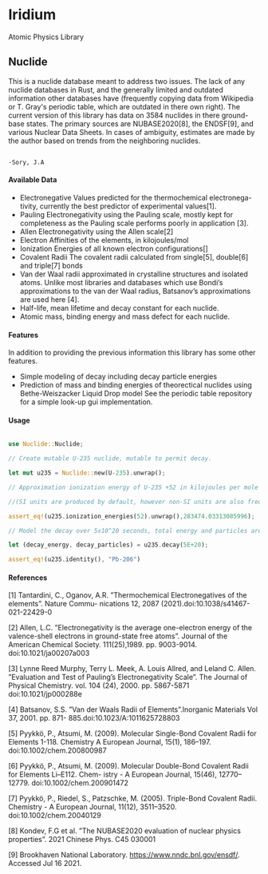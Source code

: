 # Iridium
Atomic Physics Library

## Nuclide 
  This is a nuclide database meant to address two issues. The lack of any nuclide databases in Rust, and the generally limited
 and outdated information other databases have (frequently copying data from Wikipedia or T. Gray's periodic table, which are outdated in there own right). The current version of this library has data on 3584 nuclides in there ground-base states. The primary sources are NUBASE2020[8], the ENDSF[9], and various Nuclear Data Sheets.
  In cases of ambiguity, estimates are made by the author based on trends from the neighboring nuclides. 
  
                                                                               -Sory, J.A
#### Available Data
- Electronegative Values predicted for the thermochemical electronega-
tivity, currently the best predictor of experimental values[1].
- Pauling  Electronegativity using the Pauling scale, mostly kept for completeness as
the Pauling scale performs poorly in application [3].
- Allen Electronegativity using the Allen scale[2]
- Electron Affinities of the elements, in kilojoules/mol
- Ionization Energies of all known electron configurations[]
- Covalent Radii The covalent radii calculated from single[5], double[6] and triple[7] bonds
- Van der Waal radii approximated in crystalline structures and isolated atoms. 
Unlike most libraries and databases which use Bondi’s approximations to the van der Waal
radius, Batsanov’s approximations are used here [4].
- Half-life, mean lifetime and decay constant for each nuclide.
- Atomic mass, binding energy and mass defect for each nuclide.

#### Features                                        
In addition to providing the previous information this library has some other features. 
- Simple modeling of decay including decay particle energies
- Prediction of mass and binding energies of theorectical nuclides using Bethe-Weiszacker Liquid Drop model
See the periodic table repository for a simple look-up gui implementation. 

#### Usage 
   ```rust

 use Nuclide::Nuclide;
 
   // Create mutable U-235 nuclide, mutable to permit decay. 
   
  let mut u235 = Nuclide::new(U-235).unwrap();
  
   // Approximation ionization energy of U-235 +52 in kilojoules per mole 
   
   //(SI units are produced by default, however non-SI units are also frequently supported, read the documentation)
   
   assert_eq!(u235.ionization_energies(52).unwrap(),283474.03313085996);
   
   // Model the decay over 5x10^20 seconds, total energy and particles are released 
   
   let (decay_energy, decay_particles) = u235.decay(5E+20);
   
   assert_eq!(u235.identity(), "Pb-206")
 ```

#### References
[1] Tantardini, C., Oganov, A.R. ”Thermochemical Electronegatives of the elements”. Nature Commu-
nications 12, 2087 (2021).doi:10.1038/s41467-021-22429-0

[2] Allen, L.C. ”Electronegativity is the average one-electron energy of the valence-shell electrons in
ground-state free atoms”. Journal of the American Chemical Society. 111(25),1989. pp. 9003-9014.
doi:10.1021/ja00207a003

[3] Lynne Reed Murphy, Terry L. Meek, A. Louis Allred, and Leland C. Allen. ”Evaluation and Test
of Pauling’s Electronegativity Scale”. The Journal of Physical Chemistry. vol. 104 (24), 2000. pp.
5867-5871 doi:10.1021/jp000288e

[4] Batsanov, S.S. ”Van der Waals Radii of Elements”.Inorganic Materials Vol 37, 2001. pp. 871-
885.doi:10.1023/A:1011625728803

[5] Pyykkö, P., Atsumi, M. (2009). Molecular Single-Bond Covalent Radii for Elements 1-118. Chemistry
 A European Journal, 15(1), 186–197. doi:10.1002/chem.200800987
 
[6] Pyykkö, P., Atsumi, M. (2009). Molecular Double-Bond Covalent Radii for Elements Li–E112. Chem-
istry - A European Journal, 15(46), 12770–12779. doi:10.1002/chem.200901472

[7] Pyykkö, P., Riedel, S., Patzschke, M. (2005). Triple-Bond Covalent Radii. Chemistry - A European
Journal, 11(12), 3511–3520. doi:10.1002/chem.20040129

[8] Kondev, F.G et al. ”The NUBASE2020 evaluation of nuclear physics properties”. 2021 Chinese Phys.
C45 030001

[9] Brookhaven National Laboratory. https://www.nndc.bnl.gov/ensdf/. Accessed Jul 16 2021.
